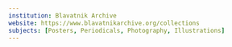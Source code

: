 ```yaml
---
institution: Blavatnik Archive
website: https://www.blavatnikarchive.org/collections
subjects: [Posters, Periodicals, Photography, Illustrations]
---
```

